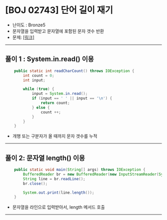 
# \[BOJ 02743\] 단어 길이 재기

- 난이도 : Bronze5
- 문자열을 입력받고 문자열에 포함된 문자 갯수 반환
- 문제: <a href="https://www.acmicpc.net/problem/2743" target="_blank"> [링크]</a>

---

## 풀이 1 : System.in.read() 이용
```java
    public static int readCharCount() throws IOException {
        int count = 0;
        int input;

        while (true) {
            input = System.in.read();
            if (input == ' ' || input == '\n') {
                return count;
            } else {
                count ++;
            }
        }
    }
```
- 개행 또는 구분자가 올 때까지 문자 갯수를 누적

---

## 풀이 2: 문자열 length() 이용
```java
    public static void main(String[] args) throws IOException {
        BufferedReader br = new BufferedReader(new InputStreamReader(System.in));
        String line = br.readLine();
        br.close();

        System.out.print(line.length());
    }
```
- 문자열을 라인으로 입력받아서, length 메서드 호출

---